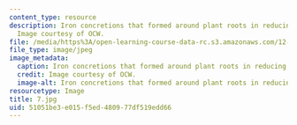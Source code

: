 ```yaml
---
content_type: resource
description: Iron concretions that formed around plant roots in reducing conditions.
  Image courtesy of OCW.
file: /media/https%3A/open-learning-course-data-rc.s3.amazonaws.com/12-110-sedimentary-geology-fall-2004/51051be3e015f5ed480977df519edd66_7.jpg
file_type: image/jpeg
image_metadata:
  caption: Iron concretions that formed around plant roots in reducing conditions.
  credit: Image courtesy of OCW.
  image-alt: Iron concretions that formed around plant roots in reducing conditions.
resourcetype: Image
title: 7.jpg
uid: 51051be3-e015-f5ed-4809-77df519edd66
---
```

